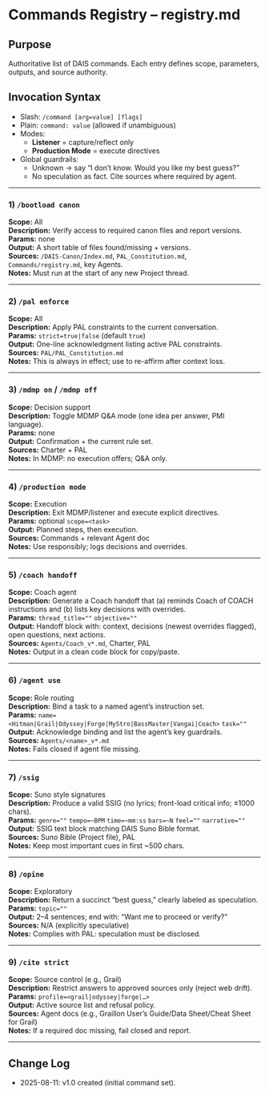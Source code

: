 # Commands Registry – registry.md

## Purpose
Authoritative list of DAIS commands. Each entry defines scope, parameters, outputs, and source authority.

## Invocation Syntax
- Slash: `/command [arg=value] [flags]`
- Plain: `command: value` (allowed if unambiguous)
- Modes:
  - **Listener** = capture/reflect only
  - **Production Mode** = execute directives
- Global guardrails:
  - Unknown → say “I don’t know. Would you like my best guess?”
  - No speculation as fact. Cite sources where required by agent.

---

### 1) `/bootload canon`
**Scope:** All  
**Description:** Verify access to required canon files and report versions.  
**Params:** none  
**Output:** A short table of files found/missing + versions.  
**Sources:** `/DAIS-Canon/Index.md`, `PAL_Constitution.md`, `Commands/registry.md`, key Agents.  
**Notes:** Must run at the start of any new Project thread.

---

### 2) `/pal enforce`
**Scope:** All  
**Description:** Apply PAL constraints to the current conversation.  
**Params:** `strict=true|false` (default `true`)  
**Output:** One-line acknowledgment listing active PAL constraints.  
**Sources:** `PAL/PAL_Constitution.md`  
**Notes:** This is always in effect; use to re-affirm after context loss.

---

### 3) `/mdmp on`  /  `/mdmp off`
**Scope:** Decision support  
**Description:** Toggle MDMP Q&A mode (one idea per answer, PMI language).  
**Params:** none  
**Output:** Confirmation + the current rule set.  
**Sources:** Charter + PAL  
**Notes:** In MDMP: no execution offers; Q&A only.

---

### 4) `/production mode`
**Scope:** Execution  
**Description:** Exit MDMP/listener and execute explicit directives.  
**Params:** optional `scope=<task>`  
**Output:** Planned steps, then execution.  
**Sources:** Commands + relevant Agent doc  
**Notes:** Use responsibly; logs decisions and overrides.

---

### 5) `/coach handoff`
**Scope:** Coach agent  
**Description:** Generate a Coach handoff that (a) reminds Coach of COACH instructions and (b) lists key decisions with overrides.  
**Params:** `thread_title=""` `objective=""`  
**Output:** Handoff block with: context, decisions (newest overrides flagged), open questions, next actions.  
**Sources:** `Agents/Coach_v*.md`, Charter, PAL  
**Notes:** Output in a clean code block for copy/paste.

---

### 6) `/agent use`
**Scope:** Role routing  
**Description:** Bind a task to a named agent’s instruction set.  
**Params:** `name=<Hitman|Grail|Odyssey|Forge|MyStro|BassMaster|Vangai|Coach>` `task=""`  
**Output:** Acknowledge binding and list the agent’s key guardrails.  
**Sources:** `Agents/<name>_v*.md`  
**Notes:** Fails closed if agent file missing.

---

### 7) `/ssig`
**Scope:** Suno style signatures  
**Description:** Produce a valid SSIG (no lyrics; front-load critical info; ≤1000 chars).  
**Params:** `genre=""` `tempo=~BPM` `time=~mm:ss` `bars=~N` `feel=""` `narrative=""`  
**Output:** SSIG text block matching DAIS Suno Bible format.  
**Sources:** Suno Bible (Project file), PAL  
**Notes:** Keep most important cues in first ~500 chars.

---

### 8) `/opine`
**Scope:** Exploratory  
**Description:** Return a succinct “best guess,” clearly labeled as speculation.  
**Params:** `topic=""`  
**Output:** 2–4 sentences; end with: “Want me to proceed or verify?”  
**Sources:** N/A (explicitly speculative)  
**Notes:** Complies with PAL: speculation must be disclosed.

---

### 9) `/cite strict`
**Scope:** Source control (e.g., Grail)  
**Description:** Restrict answers to approved sources only (reject web drift).  
**Params:** `profile=<grail|odyssey|forge|…>`  
**Output:** Active source list and refusal policy.  
**Sources:** Agent docs (e.g., Graillon User’s Guide/Data Sheet/Cheat Sheet for Grail)  
**Notes:** If a required doc missing, fail closed and report.

---

## Change Log
- 2025-08-11: v1.0 created (initial command set).
